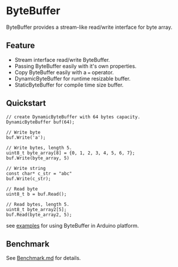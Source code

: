 ByteBuffer
===

ByteBuffer provides a stream-like read/write interface for byte array.

## Feature

* Stream interface read/write ByteBuffer.
* Passing ByteBuffer easily with it's own properties.
* Copy ByteBuffer easily with a `=` operator.
* DynamicByteBuffer for runtime resizable buffer.
* StaticByteBuffer for compile time size buffer.

## Quickstart

    // create DynamicByteBuffer with 64 bytes capacity.
    DynamicByteBuffer buf(64);
    
    // Write byte
    buf.Write('a');

    // Write bytes, length 5.
    uint8_t byte_array[8] = {0, 1, 2, 3, 4, 5, 6, 7};
    buf.Write(byte_array, 5)

    // Write string
    const char* c_str = "abc"
    buf.Write(c_str);

    // Read byte
    uint8_t b = buf.Read();

    // Read bytes, length 5.
    uint8_t byte_array2[5];
    buf.Read(byte_array2, 5);

see [examples](examples) for using ByteBuffer in Arduino platform.

## Benchmark

See [Benchmark.md](Benchmark.md) for details.